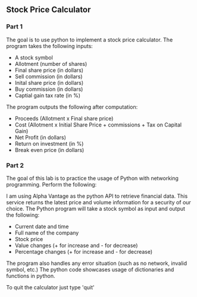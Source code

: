 ## Stock Price Calculator

### Part 1  
The goal is to use python to implement a stock price calculator.
The program takes the following inputs:
* A stock symbol
* Allotment (number of shares)
* Final share price (in dollars)
* Sell commission (in dollars)
* Inital share price (in dollars)
* Buy commission (in dollars)
* Captial gain tax rate (in %)

The program outputs the following after computation:
* Proceeds (Allotment x Final share price)
* Cost (Allotment x Initial Share Price + commissions + Tax on Capital Gain)
* Net Profit (in dollars)
* Return on investment (in %)
* Break even price (in dollars)

### Part 2
The goal of this lab is to practice the usage of Python with networking programming. Perform the following:

I am using Alpha Vantage as the python API to retrieve financial data. 
This service returns the latest price and volume information for a security of our choice.
The Python program will take a stock symbol as input and output the following:
* Current date and time
* Full name of the company
* Stock price
* Value changes (+ for increase and - for decrease)
* Percentage changes (+ for increase and - for decrease)

The program also handles any error situation (such as no network, invalid symbol, etc.)
The python code showcases usage of dictionaries and functions in python.

To quit the calculator just type 'quit'
